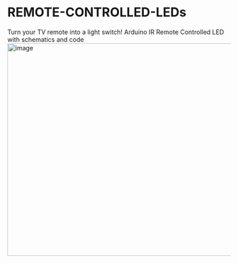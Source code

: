 # REMOTE-CONTROLLED-LEDs
Turn your TV remote into a light switch! Arduino IR Remote Controlled LED with schematics and code
<img width="832" height="480" alt="image" src="https://github.com/user-attachments/assets/1342bb01-4e6c-4655-8536-831ff0e5fba9" />

